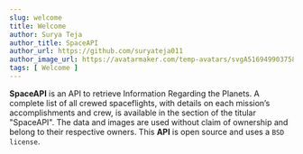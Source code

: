 ```yaml
---
slug: welcome
title: Welcome
author: Surya Teja
author_title: SpaceAPI
author_url: https://github.com/suryateja011
author_image_url: https://avatarmaker.com/temp-avatars/svgA5169499037587801.png
tags: [ Welcome ]
---
```


**SpaceAPI** is an API to retrieve Information Regarding the Planets. A complete list of all crewed spaceflights, with details on each mission’s accomplishments and crew, is available in the section of the titular "SpaceAPI".
The data and images are used without claim of ownership and belong to their respective owners. This **API** is open source and uses a `BSD license`.

